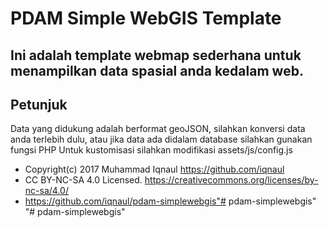 # PDAM Simple WebGIS Template

## Ini adalah template webmap sederhana untuk menampilkan data spasial anda kedalam web.

## Petunjuk
Data yang didukung adalah berformat geoJSON, silahkan konversi data anda terlebih dulu, atau jika data ada didalam database silahkan gunakan fungsi PHP
Untuk kustomisasi silahkan modifikasi assets/js/config.js


* Copyright(c) 2017 Muhammad Iqnaul <https://github.com/iqnaul>
* CC BY-NC-SA 4.0 Licensed. https://creativecommons.org/licenses/by-nc-sa/4.0/
* https://github.com/iqnaul/pdam-simplewebgis"# pdam-simplewebgis" 
"# pdam-simplewebgis" 
